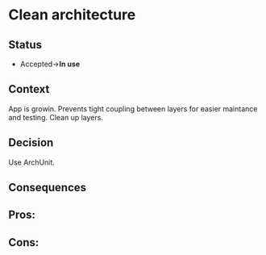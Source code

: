 # Clean architecture

## Status

- Accepted->**In use**

## Context

App is growin.
Prevents tight coupling between layers for easier maintance and testing.
Clean up layers.

## Decision

Use ArchUnit.

## Consequences

**Pros:**
-

**Cons:**
-